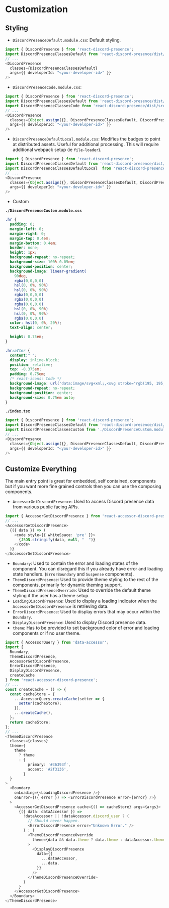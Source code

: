 # Customization

## Styling

- `DiscordPresenceDefault.module.css`: Default styling.

```typescript
import { DiscordPresence } from 'react-discord-presence';
import DiscordPresenceClassesDefault from 'react-discord-presence/dist/src/display/style/DiscordPresenceDefault.module.css';
// ...
<DiscordPresence
  classes={DiscordPresenceClassesDefault}
  args={{ developerId: "<your-developer-id>" }}
/>
```

- `DiscordPresenceCode.module.css`:

```typescript
import { DiscordPresence } from 'react-discord-presence';
import DiscordPresenceClassesDefault from 'react-discord-presence/dist/src/display/style/DiscordPresenceDefault.module.css';
import DiscordPresenceClassesCode from 'react-discord-presence/dist/src/display/style/DiscordPresenceCode.module.css';
// ...
<DiscordPresence
  classes={Object.assign({}, DiscordPresenceClassesDefault, DiscordPresenceClassesCode}}
  args={{ developerId: "<your-developer-id>" }}
/>
```

- `DiscordPresenceDefaultLocal.module.css`: Modifies the badges to point at distributed assets. Useful for additional
  processing. This will require additional webpack setup (ie `file-loader`).

```typescript
import { DiscordPresence } from 'react-discord-presence';
import DiscordPresenceClassesDefault from 'react-discord-presence/dist/src/display/style/DiscordPresenceDefault.module.css';
import DiscordPresenceClassesDefaultLocal  from 'react-discord-presence/dist/src/display/style/DiscordPresenceDefaultLocal.module.css';
// ...
<DiscordPresence
  classes={Object.assign({}, DiscordPresenceClassesDefault, DiscordPresenceClassesDefaultLocal}}
  args={{ developerId: "<your-developer-id>" }}
/>
```


- Custom

__`./DiscordPresenceCustom.module.css`__

```css
.hr {
  padding: 0;
  margin-left: 0;
  margin-right: 0;
  margin-top: 0.4em;
  margin-bottom: 0.4em;
  border: none;
  height: 1px;
  background-repeat: no-repeat;
  background-size: 100% 0.05em;
  background-position: center;
  background-image: linear-gradient(
    90deg,
    rgba(0,0,0,0)                                                            0%,
    hsl(0, 0%, 90%)                                                         10%,
    hsl(0, 0%, 90%)                                                         48%,
    rgba(0,0,0,0)                                                           48%,
    rgba(0,0,0,0)                                                           50%,
    rgba(0,0,0,0)                                                           52%,
    hsl(0, 0%, 90%)                                                         52%,
    hsl(0, 0%, 90%)                                                         90%,
    rgba(0,0,0,0)                                                           100%);
  color: hsl(0, 0%, 20%);
  text-align: center;

  height: 0.75em;
}

.hr:after {
  content:" ";
  display: inline-block;
  position: relative;
  top: -0.375em;
  padding: 0.75em;
  /* react-icons: Code */
  background-image: url('data:image/svg+xml;,<svg stroke="rgb(195, 195, 195)" fill="rgb(195, 195, 195)" stroke-width="0" viewBox="0 0 16 16" height="1em" width="1em" xmlns="http://www.w3.org/2000/svg"><path d="M10.478 1.647a.5.5 0 1 0-.956-.294l-4 13a.5.5 0 0 0 .956.294l4-13zM4.854 4.146a.5.5 0 0 1 0 .708L1.707 8l3.147 3.146a.5.5 0 0 1-.708.708l-3.5-3.5a.5.5 0 0 1 0-.708l3.5-3.5a.5.5 0 0 1 .708 0zm6.292 0a.5.5 0 0 0 0 .708L14.293 8l-3.147 3.146a.5.5 0 0 0 .708.708l3.5-3.5a.5.5 0 0 0 0-.708l-3.5-3.5a.5.5 0 0 0-.708 0z"></path></svg>');
  background-repeat: no-repeat;
  background-position: center;
  background-size: 0.75em auto;
}
```

__`./index.tsx`__

```typescript
import { DiscordPresence } from 'react-discord-presence';
import DiscordPresenceClassesDefault from 'react-discord-presence/dist/src/display/style/DiscordPresenceDefault.module.css';
import DiscordPresenceClassesCustom from './DiscordPresenceCustom.module.css';
// ...
<DiscordPresence
  classes={Object.assign({}, DiscordPresenceClassesDefault, DiscordPresenceClassesCustom}}
  args={{ developerId: "<your-developer-id>" }}
/>
```

## Customize Everything

The main entry point is great for embedded, self contained, components but if you want more fine
grained controls then you can use the composing components.

- `AccessorGetDiscordPresence`: Used to access Discord presence data from various public facing APIs.

```typescript
import { AccessorGetDiscordPresence } from 'react-accessor-discord-presence';
// ...
<AccessorGetDiscordPresence>
  {({ data }) => (
    <code style={{ whiteSpace: 'pre' }}>
      {JSON.stringify(data, null, "  ")}
    </code>
  )}
</AccessorGetDiscordPresence>
```

- `Boundary`: Used to contain the error and loading states of the component. You can disregard this if you already have
  error and loading state handlers. (`ErrorBoundary` and `Suspense` components).
- `ThemeDiscordPresence`: Used to provide theme styling to the rest of the components, primarily for dynamic theming support.
- `ThemeDiscordPresenceOverride`: Used to override the default theme styling if the user has a theme setup.
- `LoadingDiscordPresence`: Used to display a loading indicator when the `AccessorGetDiscordPresence` is retrieving data.
- `ErrorDiscordPresence`: Used to display errors that may occur within the `Boundary`.
- `DisplayDiscordPresence`: Used to display Discord presence data.
- `theme`: Has to be provided to set background color of error and loading components or if no user theme.

```typescript
import { AccessorQuery } from 'data-accessor';
import {
  Boundary,
  ThemeDiscordPresence,
  AccessorGetDiscordPresence,
  ErrorDiscordPresence,
  DisplayDiscordPresence,
  createCache
} from 'react-accessor-discord-presence';
// ...
const createCache = () => {
  const cacheStore = {
    ...AccessorQuery.createCache(setter => {
      setter(cacheStore);
    }),
    ...createCache(),
  };
  return cacheStore;
};
// ...
<ThemeDiscordPresence
  classes={classes}
  theme={
    theme
      ? theme
      : {
          primary: '#36393f',
          accent: '#2f3136',
        }
  }
>
  <Boundary
    onLoading={<LoadingDiscordPresence />}
    onError={({ error }) => <ErrorDiscordPresence error={error} />}
  >
    <AccessorGetDiscordPresence cache={() => cacheStore} args={args}>
      {({ data: dataAccessor }) =>
        !dataAccessor || !dataAccessor.discord_user ? (
          // Should never happen.
          <ErrorDiscordPresence error="Unknown Error." />
        ) : (
          <ThemeDiscordPresenceOverride
            theme={data && data.theme ? data.theme : dataAccessor.theme}
          >
            <DisplayDiscordPresence
              data={{
                ...dataAccessor,
                ...data,
              }}
            />
          </ThemeDiscordPresenceOverride>
        )
      }
    </AccessorGetDiscordPresence>
  </Boundary>
</ThemeDiscordPresence>
